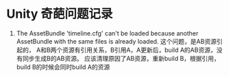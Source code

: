 # Unity 奇葩问题记录

1. The AssetBundle 'timeline.cfg' can't be loaded because another AssetBundle with the same files is already loaded.
这个问题，是AB资源引起的， A和B两个资源有引用关系，B引用A，A更新后，build A的AB资源，没有同步生成B的AB资源。 应该清理原因了AB资源，重新build B，根据引用，build B的时候会同时build A的资源

